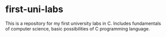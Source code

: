# first-uni-labs
This is a repository for my first university labs in C.
Includes fundamentals of computer science, basic possibilities of C programming language. 
